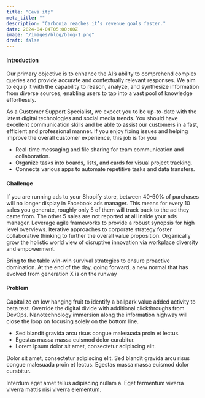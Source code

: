 ```yaml
---
title: "Ceva itp"
meta_title: ""
description: "Carbonia reaches it’s revenue goals faster."
date: 2024-04-04T05:00:00Z
image: "/images/blog/blog-1.png"
draft: false
---
```


#### Introduction

Our primary objective is to enhance the AI’s ability to comprehend complex queries and provide accurate and contextually relevant responses. We aim to equip it with the capability to reason, analyze, and synthesize information from diverse sources, enabling users to tap into a vast pool of knowledge effortlessly.

As a Customer Support Specialist, we expect you to be up-to-date with the latest digital technologies and social media trends. You should have excellent communication skills and be able to assist our customers in a fast, efficient and professional manner. If you enjoy fixing issues and helping improve the overall customer experience, this job is for you

- Real-time messaging and file sharing for team communication and collaboration.
- Organize tasks into boards, lists, and cards for visual project tracking.
- Connects various apps to automate repetitive tasks and data transfers.

#### Challenge

If you are running ads to your Shopify store, between 40-60% of purchases will no longer display in Facebook ads manager. This means for every 10 sales you generate, roughly only 5 of them will track back to the ad they came from. The other 5 sales are not reported at all inside your ads manager. Leverage agile frameworks to provide a robust synopsis for high level overviews. Iterative approaches to corporate strategy foster collaborative thinking to further the overall value proposition. Organically grow the holistic world view of disruptive innovation via workplace diversity and empowerment.

Bring to the table win-win survival strategies to ensure proactive domination. At the end of the day, going forward, a new normal that has evolved from generation X is on the runway

#### Problem

Capitalize on low hanging fruit to identify a ballpark value added activity to beta test. Override the digital divide with additional clickthroughs from DevOps. Nanotechnology immersion along the information highway will close the loop on focusing solely on the bottom line.

- Sed blandit gravida arcu risus congue malesuada proin et lectus.
- Egestas massa massa euismod dolor curabitur.
- Lorem ipsum dolor sit amet, consectetur adipiscing elit.

Dolor sit amet, consectetur adipiscing elit. Sed blandit gravida arcu risus congue malesuada proin et lectus. Egestas massa massa euismod dolor curabitur.

Interdum eget amet tellus adipiscing nullam a. Eget fermentum viverra viverra mattis nisi viverra elementum.
